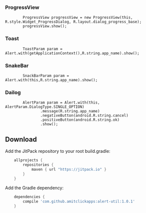 ### ProgressView
```
        ProgressView progressView = new ProgressView(this, R.style.Widget_ProgressDialog, R.layout.dialog_progress_base);
        progressView.show();
```     
### Toast
```
        ToastParam param = Alert.with(getApplicationContext(),R.string.app_name).show();
```     
### SnakeBar
```
        SnackBarParam param = Alert.with(this,R.string.app_name).show();
```
### Dailog
```
        AlertParam param = Alert.with(this, AlertParam.DialogType.SINGLE_OPTION)
                .message(R.string.app_name)
                .negativeButton(android.R.string.cancel)
                .positiveButton(android.R.string.ok)
                .show();
```
Download
--------
Add the JitPack repository to your root build.gradle:

```groovy
	allprojects {
		repositories {
			maven { url "https://jitpack.io" }
		}
	}
```
Add the Gradle dependency:
```groovy
	dependencies {
		compile 'com.github.amitclickapps:alert-util:1.0.1'
	}
```